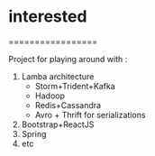 # interested

=================

Project for playing around with :

1. Lamba architecture
   * Storm+Trident+Kafka
   * Hadoop
   * Redis+Cassandra
   * Avro + Thrift for serializations
2. Bootstrap+ReactJS
3. Spring
4. etc
